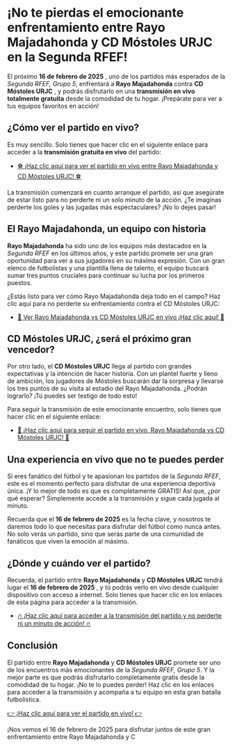 # ¡No te pierdas el emocionante enfrentamiento entre Rayo Majadahonda y CD Móstoles URJC en la Segunda RFEF!

El próximo **16 de febrero de 2025** , uno de los partidos más esperados de la _Segunda RFEF, Grupo 5_, enfrentará a **Rayo Majadahonda** contra **CD Móstoles URJC** , y podrás disfrutarlo en una **transmisión en vivo totalmente gratuita** desde la comodidad de tu hogar. ¡Prepárate para ver a tus equipos favoritos en acción!

## ¿Cómo ver el partido en vivo?

Es muy sencillo. Solo tienes que hacer clic en el siguiente enlace para acceder a la **transmisión gratuita en vivo** del partido:

- [⚽ ¡Haz clic aquí para ver el partido en vivo entre Rayo Majadahonda y CD Móstoles URJC! ⚽](https://tinyurl.com/livestreamfreeo?st=Rayo+Majadahonda+vs+CD+M%C3%B3stoles+URJC&si=ghc)

La transmisión comenzará en cuanto arranque el partido, así que asegúrate de estar listo para no perderte ni un solo minuto de la acción. ¿Te imaginas perderte los goles y las jugadas más espectaculares? ¡No lo dejes pasar!

## El Rayo Majadahonda, un equipo con historia

**Rayo Majadahonda** ha sido uno de los equipos más destacados en la _Segunda RFEF_ en los últimos años, y este partido promete ser una gran oportunidad para ver a sus jugadores en su máxima expresión. Con un gran elenco de futbolistas y una plantilla llena de talento, el equipo buscará sumar tres puntos cruciales para continuar su lucha por los primeros puestos.

¿Estás listo para ver cómo Rayo Majadahonda deja todo en el campo? Haz clic aquí para no perderte su enfrentamiento contra el CD Móstoles URJC:

- [🎥 Ver Rayo Majadahonda vs CD Móstoles URJC en vivo ¡Haz clic aquí! 🎥](https://tinyurl.com/livestreamfreeo?st=Rayo+Majadahonda+vs+CD+M%C3%B3stoles+URJC&si=ghc)

## CD Móstoles URJC, ¿será el próximo gran vencedor?

Por otro lado, el **CD Móstoles URJC** llega al partido con grandes expectativas y la intención de hacer historia. Con un plantel fuerte y lleno de ambición, los jugadores de Móstoles buscarán dar la sorpresa y llevarse los tres puntos de su visita al estadio del Rayo Majadahonda. ¿Podrán lograrlo? ¡Tú puedes ser testigo de todo esto!

Para seguir la transmisión de este emocionante encuentro, solo tienes que hacer clic en el siguiente enlace:

- [📲 ¡Haz clic aquí para seguir el partido en vivo, Rayo Majadahonda vs CD Móstoles URJC! 📲](https://tinyurl.com/livestreamfreeo?st=Rayo+Majadahonda+vs+CD+M%C3%B3stoles+URJC&si=ghc)

## Una experiencia en vivo que no te puedes perder

Si eres fanático del fútbol y te apasionan los partidos de la _Segunda RFEF_, este es el momento perfecto para disfrutar de una experiencia deportiva única. ¡Y lo mejor de todo es que es completamente GRATIS! Así que, ¿por qué esperar? Simplemente accede a la transmisión y sigue cada jugada al minuto.

Recuerda que el **16 de febrero de 2025** es la fecha clave, y nosotros te daremos todo lo que necesitas para disfrutar del fútbol como nunca antes. No solo verás un partido, sino que serás parte de una comunidad de fanáticos que viven la emoción al máximo.

## ¿Dónde y cuándo ver el partido?

Recuerda, el partido entre **Rayo Majadahonda** y **CD Móstoles URJC** tendrá lugar el **16 de febrero de 2025** , y tú podrás verlo en vivo desde cualquier dispositivo con acceso a internet. Solo tienes que hacer clic en los enlaces de esta página para acceder a la transmisión.

- [🔥 ¡Haz clic aquí para acceder a la transmisión del partido y no perderte ni un minuto de acción! 🔥](https://tinyurl.com/livestreamfreeo?st=Rayo+Majadahonda+vs+CD+M%C3%B3stoles+URJC&si=ghc)

## Conclusión

El partido entre **Rayo Majadahonda** y **CD Móstoles URJC** promete ser uno de los encuentros más emocionantes de la _Segunda RFEF, Grupo 5_. Y la mejor parte es que podrás disfrutarlo completamente gratis desde la comodidad de tu hogar. ¡No te lo puedes perder! Haz clic en los enlaces para acceder a la transmisión y acompaña a tu equipo en esta gran batalla futbolística.

[👉 ¡Haz clic aquí para ver el partido en vivo! 👉](https://tinyurl.com/livestreamfreeo?st=Rayo+Majadahonda+vs+CD+M%C3%B3stoles+URJC&si=ghc)

¡Nos vemos el 16 de febrero de 2025 para disfrutar juntos de este gran enfrentamiento entre Rayo Majadahonda y C
